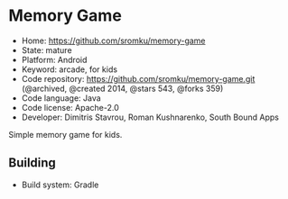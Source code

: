 # Memory Game

- Home: https://github.com/sromku/memory-game
- State: mature
- Platform: Android
- Keyword: arcade, for kids
- Code repository: https://github.com/sromku/memory-game.git (@archived, @created 2014, @stars 543, @forks 359)
- Code language: Java
- Code license: Apache-2.0
- Developer: Dimitris Stavrou, Roman Kushnarenko, South Bound Apps

Simple memory game for kids.

## Building

- Build system: Gradle

